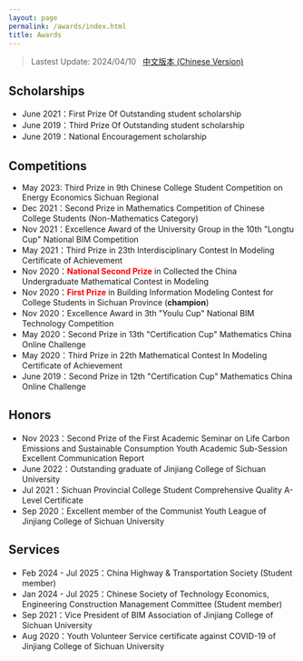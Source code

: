 ```yaml
---
layout: page
permalink: /awards/index.html
title: Awards
---
```


> Lastest Update: 2024/04/10 &nbsp; [中文版本 (Chinese Version)](https://longyistar.github.io/file/awards-zh/)

## Scholarships

- June 2021：First Prize Of Outstanding student scholarship
- June 2019：Third Prize Of Outstanding student scholarship
- June 2019：National Encouragement scholarship

## Competitions

- May 2023: Third Prize in 9th Chinese College Student Competition on Energy Economics Sichuan Regional
- Dec 2021：Second Prize in Mathematics Competition of Chinese College Students (Non-Mathematics Category)
- Nov 2021：Excellence Award of the University Group in the 10th "Longtu Cup" National BIM Competition
- May 2021：Third Prize in 23th Interdisciplinary Contest In Modeling Certificate of Achievement
- Nov 2020：**<font color='red'>National Second Prize</font>** in Collected the China Undergraduate Mathematical Contest in Modeling
- Nov 2020：**<font color='red'>First Prize</font>** in Building Information Modeling Contest for College Students in Sichuan Province (**champion**)
- Nov 2020：Excellence Award in 3th "Youlu Cup" National BIM Technology Competition
- May 2020：Second Prize in 13th "Certification Cup" Mathematics China Online Challenge
- May 2020：Third Prize in 22th Mathematical Contest In Modeling Certificate of Achievement
- June 2019：Second Prize in 12th "Certification Cup" Mathematics China Online Challenge <br>

## Honors

- Nov 2023：Second Prize of the First Academic Seminar on Life Carbon Emissions and Sustainable Consumption Youth Academic Sub-Session Excellent Communication Report
- June 2022：Outstanding graduate of Jinjiang College of Sichuan University
- Jul 2021：Sichuan Provincial College Student Comprehensive Quality A-Level Certificate
- Sep 2020：Excellent member of the Communist Youth League of Jinjiang College of Sichuan University

## Services

- Feb 2024 - Jul 2025：China Highway & Transportation Society (Student member)
- Jan 2024 - Jul 2025：Chinese Society of Technology Economics, Engineering Construction Management Committee (Student member)
- Sep 2021：Vice President of BIM Association of Jinjiang College of Sichuan University
- Aug 2020：Youth Volunteer Service certificate against COVID-19 of Jinjiang College of Sichuan University<br>
